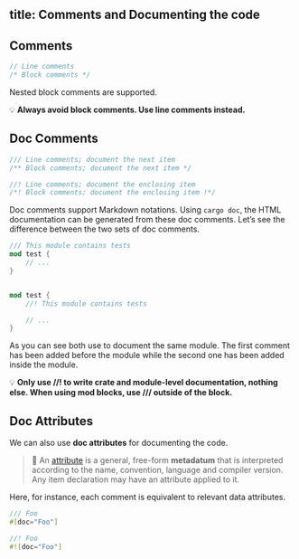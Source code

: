 title: Comments and Documenting the code
---

## Comments

```rust
// Line comments
/* Block comments */
```

Nested block comments are supported.

💡 **Always avoid block comments. Use line comments instead.**

## Doc Comments

```rust
/// Line comments; document the next item
/** Block comments; document the next item */

//! Line comments; document the enclosing item
/*! Block comments; document the enclosing item !*/
```

Doc comments support Markdown notations. Using `cargo doc`, the HTML documentation can be generated from these doc comments. Let’s see the difference between the two sets of doc comments.

```rust
/// This module contains tests
mod test {
    // ...
}


mod test {
    //! This module contains tests

    // ...
}
```

As you can see both use to document the same module. The first comment has been added before the module while the second one has been added inside the module.

💡 **Only use //! to write crate and module-level documentation, nothing else. When using mod blocks, use /// outside of the block.**

## Doc Attributes

We can also use **doc attributes** for documenting the code.

> 🔎 An [attribute](https://doc.rust-lang.org/reference.html#attributes) is a general, free-form **metadatum** that is interpreted according to the name, convention, language and compiler version. Any item declaration may have an attribute applied to it.

Here, for instance, each comment is equivalent to relevant data attributes.

```rust
/// Foo
#[doc="Foo"]

//! Foo
#![doc="Foo"]
```

